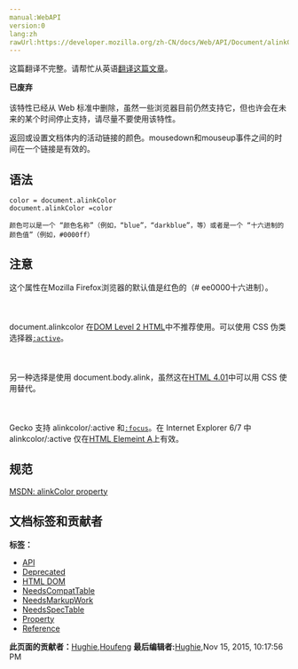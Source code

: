 ```yaml
---
manual:WebAPI
version:0
lang:zh
rawUrl:https://developer.mozilla.org/zh-CN/docs/Web/API/Document/alinkColor
---
```




这篇翻译不完整。请帮忙从英语[翻译这篇文章](%25856 "")。






**已废弃**<br></br>该特性已经从 Web 标准中删除，虽然一些浏览器目前仍然支持它，但也许会在未来的某个时间停止支持，请尽量不要使用该特性。




返回或设置文档体内的活动链接的颜色。mousedown和mouseup事件之间的时间在一个链接是有效的。


## 语法<a name="Syntax"></a>

```
color = document.alinkColor
document.alinkColor =color
```


`颜色可以是一个 “颜色名称”（例如，“blue”，“darkblue”，等）或者是一个 “十六进制的颜色值”（例如，#0000ff）`


## 注意<a name="Notes"></a>


这个属性在Mozilla Firefox浏览器的默认值是红色的（# ee0000十六进制）。<br></br><br></br>document.alinkcolor 在[DOM Level 2 HTML](%25857 "")中不推荐使用。可以使用 CSS 伪类选择器[`:active`](%25858 ":active CSS伪类匹配被用户激活的元素。它让页面能在浏览器监测到激活时给出反馈。当用鼠标交互时，它代表的是用户按下按键和松开按键之间的时间。 :active 伪类通常用来匹配tab键交互。通常用于但并不限于 <a> 和 <button> HTML元素。")。<br></br><br></br>另一种选择是使用 document.body.alink，虽然这在[HTML 4.01](%25859 "")中可以用 CSS 使用替代。<br></br><br></br>Gecko 支持 alinkcolor/:active 和[`:focus`](%25860 "CSS伪类 :focus表示获得焦点的元素（如表单输入）。当用户点击或触摸元素或通过键盘的 “tab” 键选择它时会被触发。")。在 Internet Explorer 6/7 中 alinkcolor/:active 仅在[HTML Elemeint A](%25861 "")上有效。


## 规范<a name="Specification"></a>


[MSDN: alinkColor property](%25862 "")




## 文档标签和贡献者
**标签：**
* [API](%50 "")
* [Deprecated](%3956 "")
* [HTML DOM](%6889 "")
* [NeedsCompatTable](%6759 "")
* [NeedsMarkupWork](%6810 "")
* [NeedsSpecTable](%13048 "")
* [Property](%14490 "")
* [Reference](%3381 "")

**此页面的贡献者：**[Hughie](%25863 ""),[Houfeng](%19041 "")
**最后编辑者:**[Hughie](%25863 ""),<time>Nov 15, 2015, 10:17:56 PM</time>


